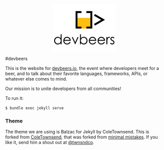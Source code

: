 <p align="center">
<img align="center" src="/images/logos/devbeers/devbeerslogo-4096x3112.png" alt="devbeers logo"/ width="200">
</p>

#devbeers

This is the website for [devbeers.io](http://devbeers.io), the event where developers meet for a beer, and to talk about their favorite languages, frameworks, APIs, or whatever else comes to mind.

Our mission is to unite developers from all communities!

To run it:

```bash
$ bundle exec jekyll serve
```

### Theme

The theme we are using is Balzac for Jekyll by ColeTownsend. This is forked from [ColeTownsend](https://github.com/ColeTownsend/Balzac-for-Jekyll), that was forked from [minimal mistakes](http://mademistakes.com). If you like it, send him a shout out at [@twnsndco](https://twitter.com/twnsndco).
